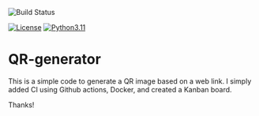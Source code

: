 ![Build Status](https://github.com/bacuchito/QR-generator/actions/workflows/CI-build.yml/badge.svg)

[![License](https://img.shields.io/badge/License-Apache%202.0-blue.svg)](https://opensource.org/licenses/Apache-2.0)
[![Python3.11](https://img.shields.io/badge/Python-3.11-green)](https://shields.io/)
# QR-generator
This is a simple code to generate a QR image based on a web link. I simply added CI using Github actions, Docker, and created a Kanban board.

Thanks!
